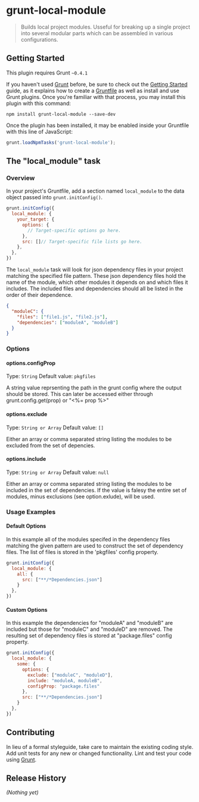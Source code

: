 # grunt-local-module

> Builds local project modules. Usseful for breaking up a single project into several modular parts which can be assembled in various configurations.

## Getting Started
This plugin requires Grunt `~0.4.1`

If you haven't used [Grunt](http://gruntjs.com/) before, be sure to check out the [Getting Started](http://gruntjs.com/getting-started) guide, as it explains how to create a [Gruntfile](http://gruntjs.com/sample-gruntfile) as well as install and use Grunt plugins. Once you're familiar with that process, you may install this plugin with this command:

```shell
npm install grunt-local-module --save-dev
```

Once the plugin has been installed, it may be enabled inside your Gruntfile with this line of JavaScript:

```js
grunt.loadNpmTasks('grunt-local-module');
```

## The "local_module" task

### Overview
In your project's Gruntfile, add a section named `local_module` to the data object passed into `grunt.initConfig()`.

```js
grunt.initConfig({
  local_module: {
    your_target: {
      options: {
        // Target-specific options go here.
      },
      src: []// Target-specific file lists go here.
    },
  },
})
```

The `local_module` task will look for json dependency files in your project matching the specified file pattern.
These json dependency files hold the name of the module, which other modules it depends on and which files it
includes. The included files and dependencies should all be listed in the order of their dependence.

```json
{
  "moduleC": {
    "files": ["file1.js", "file2.js"],
    "dependencies": ["moduleA", "moduleB"]
  }
}

```

### Options

#### options.configProp
Type: `String`
Default value: `pkgfiles`

A string value reprsenting the path in the grunt config where the output should be stored.
This can later be accessed either through grunt.config.get(prop) or "<%= prop %>"

#### options.exclude
Type: `String or Array`
Default value: `[]`

Either an array or comma separated string listing the modules to be excluded from the set of depencies.

#### options.include
Type: `String or Array`
Default value: `null`

Either an array or comma separated string listing the modules to be included in the set of dependencies.
If the value is falesy the entire set of modules, minus exclusions (see option.exlude), will be used.

### Usage Examples

#### Default Options
In this example all of the modules specifed in the dependency files matching the given pattern are used to
construct the set of dependency files. The list of files is stored in the 'pkgfiles' config property.

```js
grunt.initConfig({
  local_module: {
    all: {
      src: ["**/*Dependencies.json"]
    }
  },
})
```

#### Custom Options
In this example the dependencies for "moduleA" and "moduleB" are included but those for "moduleC" and
"moduleD" are removed. The resulting set of dependency files is stored at "package.files" config property.

```js
grunt.initConfig({
  local_module: {
    some: {
      options: {
        exclude: ["moduleC", "moduleD"],
        include: "moduleA, moduleB",
        configProp: "package.files"
      },
      src: ["**/*Dependencies.json"]
    }
  },
})
```

## Contributing
In lieu of a formal styleguide, take care to maintain the existing coding style. Add unit tests for any new or changed functionality. Lint and test your code using [Grunt](http://gruntjs.com/).

## Release History
_(Nothing yet)_
